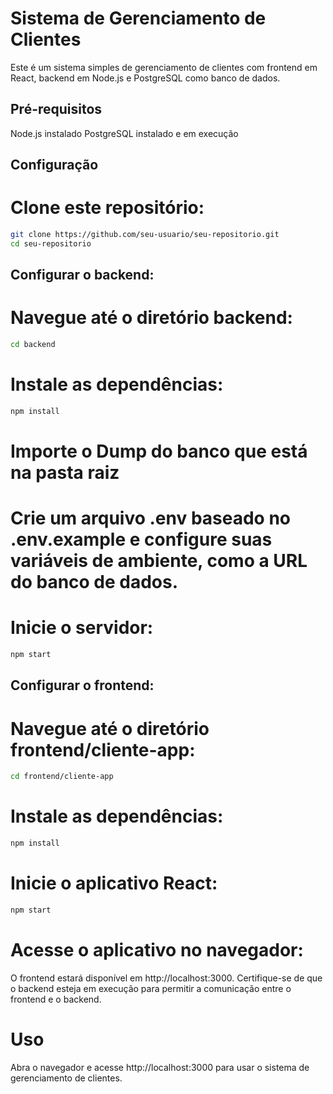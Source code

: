 # Sistema de Gerenciamento de Clientes
Este é um sistema simples de gerenciamento de clientes com frontend em React, backend em Node.js e PostgreSQL como banco de dados.

## Pré-requisitos
Node.js instalado
PostgreSQL instalado e em execução
## Configuração
# Clone este repositório:

```bash
git clone https://github.com/seu-usuario/seu-repositorio.git
cd seu-repositorio
```
## Configurar o backend:

# Navegue até o diretório backend:

```bash
cd backend
```
# Instale as dependências:

```bash
npm install
```
# Importe o Dump do banco que está na pasta raiz 
# Crie um arquivo .env baseado no .env.example e configure suas variáveis de ambiente, como a URL do banco de dados.

# Inicie o servidor:

```bash
npm start
```
## Configurar o frontend:

# Navegue até o diretório frontend/cliente-app:

```bash
cd frontend/cliente-app
```
# Instale as dependências:

```bash
npm install
```
# Inicie o aplicativo React:

```bash
npm start
```
# Acesse o aplicativo no navegador:

O frontend estará disponível em http://localhost:3000. Certifique-se de que o backend esteja em execução para permitir a comunicação entre o frontend e o backend.

# Uso
Abra o navegador e acesse http://localhost:3000 para usar o sistema de gerenciamento de clientes.